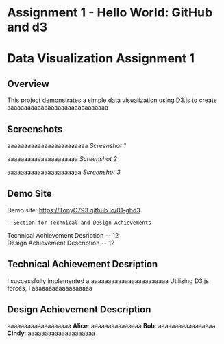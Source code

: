 Assignment 1 - Hello World: GitHub and d3  
===
# Data Visualization Assignment 1

## Overview

This project demonstrates a simple data visualization using D3.js to create aaaaaaaaaaaaaaaaaaaaaaaaaaaaaa

## Screenshots

aaaaaaaaaaaaaaaaaaaaaaaa
*Screenshot 1*

aaaaaaaaaaaaaaaaaaaaa
*Screenshot 2*

aaaaaaaaaaaaaaaaaaaaaa
*Screenshot 3*

## Demo Site

Demo site: https://TonyC793.github.io/01-ghd3


    - Section for Technical and Design Achievements

Technical Achievement Desription -- 12  
Design Achievement Description -- 12

## Technical Achievement Desription

I successfully implemented a aaaaaaaaaaaaaaaaaaaaaaa
Utilizing D3.js forces, I aaaaaaaaaaaaaaaaaa

## Design Achievement Description

aaaaaaaaaaaaaaaaaaa
**Alice**: aaaaaaaaaaaaaaa
**Bob**: aaaaaaaaaaaaaaaaa
**Cindy**: aaaaaaaaaaaaaaaaaaaa 
